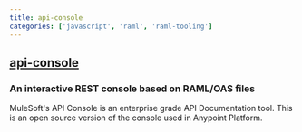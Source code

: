 ```yaml
---
title: api-console
categories: ['javascript', 'raml', 'raml-tooling']
---
```

## [api-console](https://github.com/mulesoft/api-console)

### An interactive REST console based on RAML/OAS files


MuleSoft's API Console is an enterprise grade API Documentation tool.
This is an open source version of the console used in Anypoint Platform.
